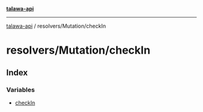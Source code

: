 [**talawa-api**](../../../README.md)

***

[talawa-api](../../../modules.md) / resolvers/Mutation/checkIn

# resolvers/Mutation/checkIn

## Index

### Variables

- [checkIn](variables/checkIn.md)
